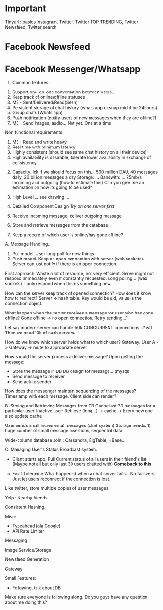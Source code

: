 # Important
Tinyurl : basics
Instagram,
Twitter, Twitter TOP TRENDING, Twitter Newsfeed, Twitter search
# Facebook Newsfeed
# Facebook Messenger/Whatsapp
1. Common features:
1) Support one-on-one conversation between users...
2) Keep track of online/offline statuses
3) ME - Sent/Delivered/Read(Seen)
4) Persistent storage of chat history (whats app or snap might be 24hours)
5) Group chats (Whats app)
6) Push notification (notify users of new messages when they are offline?)
7) ME - Send images, audio... Not yet. One at a time

Non functional requirements:
1) ME - Read and write heavy
2) Real time with minimum latency
3) Highly consistent (should see same chat history on all their device)
4) High availability is desirable, tolerate lower availability in exchange of consistency

2. Capacity. Idk if we should focus on this...
500 million DAU, 40 messages daily, 20 billion messages a day
Storage: ...
Bandwith: ... 25mb/s incoming and outgoing (how to estimate this)
Can you give me an estimation on how its going to be used?

3. High Level
... see drawing ...

4. Detailed Component Design
*Try on one server first*
  1. Receive incoming message, deliver outgoing message
  2. Store and retrieve messages from the database
  3. Keep a record of which user is online/has gone offline?

A. Message Handling...
1) Pull model. User long-poll for new things
2) Push model. Keep an open connection with server (web sockets). Server can just notify if there is an open connection.

First approach: Waste a lot of resource, not very efficient. Serve might not respond immediately even if constantly requested.
Long polling... (web sockets) - only respond when theres something new.

How can the server keep track of opened connection? How does it know how to redirect?
Server -> hash table. Key would be uid, value is the connection object.

What happen when the server receives a message for user who has gone offline?
Gone offline -> no open connection. Retry sending...?

Let say modern server can handle 50k CONCURRENT connections...? wtf
Then we need 10k of such servers.

How do we know which server holds what to which user?
Gateway. User A -> Gateway -> route to appropriate server

How should the server process a deliver message?
Upon getting the message:
  - Store the message in DB
  DB design for message... (mysql)
  - Send message to receiver
  - Send ack to sender

How does the messenger maintain sequencing of the messages?
Timestamp with each message. Client side can render?

B. Storing and Retrieving Messages from DB
Cache last 30 messages for a particular user.
Inactive user: Retrieve (long...) -> cache -> Every new one also update cache

User sends small incremental messages (chat system)
Storage needs: 1) huge number of small message insertions, sequential data

Wide-column database soln : Cassandra, BigTable, HBase...

C. Managing User's Status
Broadcast system.
- Client starts app. Pull Current status of all users in their friend's list (Maybe not all but only last 30 users chatted with)
**Come back to this**

5. Fault Tolerance
What happened when a chat server fails...
No failovers. Just let users reconnect if the connection is lost.


Like twitter, store multiple copies of user messages.



Yelp : Nearby friends

Consistent Hashing.



Misc:
  - Typeahead (ala Google)
  - API Rate Limiter

Messaging

Image Service/Storage

Newsfeed Generation

Gateway




Small Features:
- Following, talk about DB


Make sure everyone is following along.
Do you guys have any question about me doing this?
